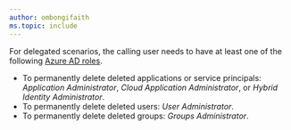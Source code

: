 ```yaml
---
author: ombongifaith
ms.topic: include
---
```


For delegated scenarios, the calling user needs to have at least one of the following [Azure AD roles](/azure/active-directory/roles/permissions-reference?toc=%2Fgraph%2Ftoc.json).

- To permanently delete deleted applications or service principals:  *Application Administrator*, *Cloud Application Administrator*, or *Hybrid Identity Administrator*.
- To permanently delete deleted users: *User Administrator*.
- To permanently delete deleted groups: *Groups Administrator*.